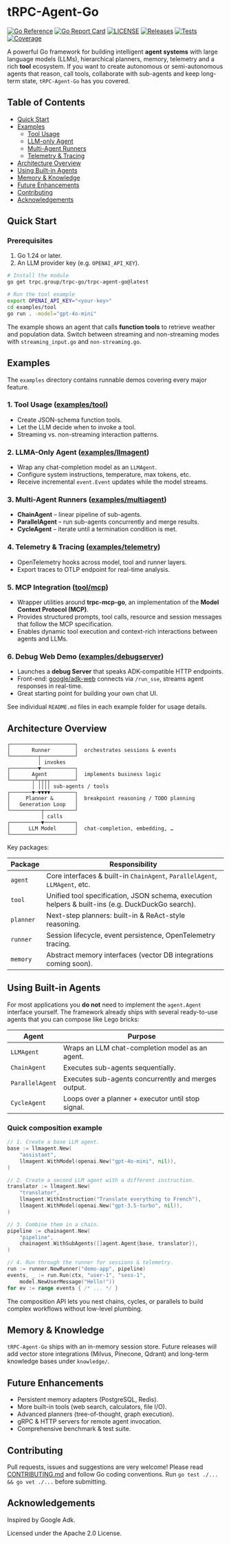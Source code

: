 # tRPC-Agent-Go

[![Go Reference](https://pkg.go.dev/badge/trpc.group/trpc-go/trpc-agent-go.svg)](https://pkg.go.dev/trpc.group/trpc-go/trpc-agent-go)
[![Go Report Card](https://goreportcard.com/badge/github.com/trpc-group/trpc-agent-go)](https://goreportcard.com/report/github.com/trpc-group/trpc-agent-go)
[![LICENSE](https://img.shields.io/badge/license-Apache--2.0-green.svg)](https://github.com/trpc-group/trpc-agent-go/blob/main/LICENSE)
[![Releases](https://img.shields.io/github/release/trpc-group/trpc-agent-go.svg?style=flat-square)](https://github.com/trpc-group/trpc-agent-go/releases)
[![Tests](https://github.com/trpc-group/trpc-agent-go/actions/workflows/prc.yml/badge.svg)](https://github.com/trpc-group/trpc-agent-go/actions/workflows/prc.yml)
[![Coverage](https://codecov.io/gh/trpc-group/trpc-agent-go/branch/main/graph/badge.svg)](https://app.codecov.io/gh/trpc-group/trpc-agent-go/tree/main)

A powerful Go framework for building intelligent **agent systems** with large
language models (LLMs), hierarchical planners, memory, telemetry and a rich
**tool** ecosystem. If you want to create autonomous or semi-autonomous agents
that reason, call tools, collaborate with sub-agents and keep long-term state,
`tRPC-Agent-Go` has you covered.

## Table of Contents

- [Quick Start](#quick-start)
- [Examples](#examples)
  - [Tool Usage](#1-tool-usage-examplestool)
  - [LLM-only Agent](#2-llma-only-agent-examplesllmagent)
  - [Multi-Agent Runners](#3-multi-agent-runners-examplesmultiagent)
  - [Telemetry & Tracing](#4-telemetry--tracing-examplestelemetry)
- [Architecture Overview](#architecture-overview)
- [Using Built-in Agents](#using-built-in-agents)
- [Memory & Knowledge](#memory--knowledge)
- [Future Enhancements](#future-enhancements)
- [Contributing](#contributing)
- [Acknowledgements](#acknowledgements)

## Quick Start

### Prerequisites

1. Go 1.24 or later.
2. An LLM provider key (e.g. `OPENAI_API_KEY`).

```bash
# Install the module
go get trpc.group/trpc-go/trpc-agent-go@latest

# Run the tool example
export OPENAI_API_KEY="<your-key>"
cd examples/tool
go run . -model="gpt-4o-mini"
```

The example shows an agent that calls **function tools** to retrieve weather and
population data. Switch between streaming and non-streaming modes with
`streaming_input.go` and `non-streaming.go`.

## Examples

The `examples` directory contains runnable demos covering every major feature.

### 1. Tool Usage ([examples/tool](examples/tool))

- Create JSON-schema function tools.
- Let the LLM decide when to invoke a tool.
- Streaming vs. non-streaming interaction patterns.

### 2. LLMA-Only Agent ([examples/llmagent](examples/llmagent))

- Wrap any chat-completion model as an `LLMAgent`.
- Configure system instructions, temperature, max tokens, etc.
- Receive incremental `event.Event` updates while the model streams.

### 3. Multi-Agent Runners ([examples/multiagent](examples/multiagent))

- **ChainAgent** – linear pipeline of sub-agents.
- **ParallelAgent** – run sub-agents concurrently and merge results.
- **CycleAgent** – iterate until a termination condition is met.

### 4. Telemetry & Tracing ([examples/telemetry](examples/telemetry))

- OpenTelemetry hooks across model, tool and runner layers.
- Export traces to OTLP endpoint for real-time analysis.

### 5. MCP Integration ([tool/mcp](tool/mcp))

- Wrapper utilities around **trpc-mcp-go**, an implementation of the
  **Model Context Protocol (MCP)**.
- Provides structured prompts, tool calls, resource and session messages that
  follow the MCP specification.
- Enables dynamic tool execution and context-rich interactions between agents
  and LLMs.

### 6. Debug Web Demo ([examples/debugserver](examples/debugserver))

- Launches a **debug Server** that speaks ADK-compatible HTTP endpoints.
- Front-end: [google/adk-web](https://github.com/google/adk-web) connects via
  `/run_sse`, streams agent responses in real-time.
- Great starting point for building your own chat UI.

See individual `README.md` files in each example folder for usage details.

## Architecture Overview

```text
┌─────────────────────┐
│       Runner        │  orchestrates sessions & events
└─────────┬───────────┘
          │ invokes
┌─────────▼───────────┐
│       Agent         │  implements business logic
└───────┬┴┬┬┬┬────────┘
        │ ││││ sub-agents / tools
┌───────▼─▼▼▼▼────────┐
│     Planner &       │  breakpoint reasoning / TODO planning
│   Generation Loop   │
└──────────┬──────────┘
           │ calls
┌──────────▼──────────┐
│      LLM Model      │  chat-completion, embedding, …
└─────────────────────┘
```

Key packages:

| Package   | Responsibility                                                                                   |
| --------- | ------------------------------------------------------------------------------------------------ |
| `agent`   | Core interfaces & built-in `ChainAgent`, `ParallelAgent`, `LLMAgent`, etc.                       |
| `tool`    | Unified tool specification, JSON schema, execution helpers & built-ins (e.g. DuckDuckGo search). |
| `planner` | Next-step planners: built-in & ReAct-style reasoning.                                            |
| `runner`  | Session lifecycle, event persistence, OpenTelemetry tracing.                                     |
| `memory`  | Abstract memory interfaces (vector DB integrations coming soon).                                 |

## Using Built-in Agents

For most applications you **do not** need to implement the `agent.Agent`
interface yourself. The framework already ships with several ready-to-use
agents that you can compose like Lego bricks:

| Agent           | Purpose                                             |
| --------------- | --------------------------------------------------- |
| `LLMAgent`      | Wraps an LLM chat-completion model as an agent.     |
| `ChainAgent`    | Executes sub-agents sequentially.                   |
| `ParallelAgent` | Executes sub-agents concurrently and merges output. |
| `CycleAgent`    | Loops over a planner + executor until stop signal.  |

### Quick composition example

```go
// 1. Create a base LLM agent.
base := llmagent.New(
    "assistant",
    llmagent.WithModel(openai.New("gpt-4o-mini", nil)),
)

// 2. Create a second LLM agent with a different instruction.
translator := llmagent.New(
    "translator",
    llmagent.WithInstruction("Translate everything to French"),
    llmagent.WithModel(openai.New("gpt-3.5-turbo", nil)),
)

// 3. Combine them in a chain.
pipeline := chainagent.New(
    "pipeline",
    chainagent.WithSubAgents([]agent.Agent{base, translator}),
)

// 4. Run through the runner for sessions & telemetry.
run := runner.NewRunner("demo-app", pipeline)
events, _ := run.Run(ctx, "user-1", "sess-1",
    model.NewUserMessage("Hello!"))
for ev := range events { /* ... */ }
```

The composition API lets you nest chains, cycles, or parallels to build complex
workflows without low-level plumbing.

## Memory & Knowledge

`tRPC-Agent-Go` ships with an in-memory session store. Future releases will add
vector store integrations (Milvus, Pinecone, Qdrant) and long-term knowledge
bases under `knowledge/`.

## Future Enhancements

- Persistent memory adapters (PostgreSQL, Redis).
- More built-in tools (web search, calculators, file I/O).
- Advanced planners (tree-of-thought, graph execution).
- gRPC & HTTP servers for remote agent invocation.
- Comprehensive benchmark & test suite.

## Contributing

Pull requests, issues and suggestions are very welcome! Please read
[CONTRIBUTING.md](CONTRIBUTING.md) and follow Go coding conventions. Run
`go test ./... && go vet ./...` before submitting.

## Acknowledgements

Inspired by Google Adk.

Licensed under the Apache 2.0 License.
